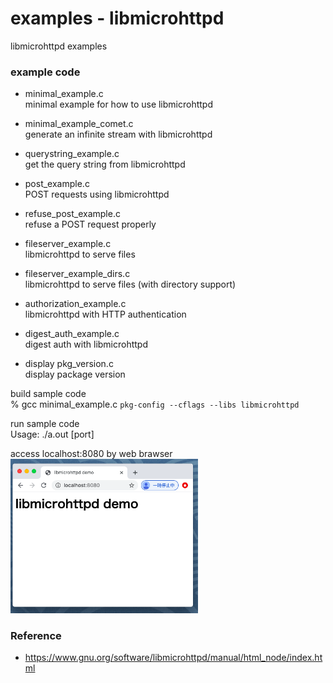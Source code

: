 examples - libmicrohttpd
===============

libmicrohttpd examples <br/>

### example code

- minimal_example.c <br/>
minimal example for how to use libmicrohttpd <br/>
- minimal_example_comet.c <br/>
generate an infinite stream with libmicrohttpd <br/>
- querystring_example.c <br/>
get the query string from libmicrohttpd <br/>

- post_example.c <br/>
POST requests using libmicrohttpd <br/>
- refuse_post_example.c <br/>
refuse a POST request properly <br/>

- fileserver_example.c <br/>
libmicrohttpd to serve files <br/>
- fileserver_example_dirs.c <br/>
libmicrohttpd to serve files (with directory support) <br/>

- authorization_example.c <br/>
libmicrohttpd with HTTP authentication <br/>
- digest_auth_example.c <br/>
digest auth with libmicrohttpd <br/>

- display pkg_version.c <br/>
display package version <br/>


build sample code<br/>
% gcc minimal_example.c `pkg-config --cflags --libs libmicrohttpd`  <br/>

run sample code <br/>
Usage: ./a.out  [port] <br/>

access localhost:8080 by web brawser <br/>
<img src="https://raw.githubusercontent.com/ohwada/MAC_cpp_Samples/master/libmicrohttpd/screenshot/chrome_minimal_example.png" width="300" /> <br/>


### Reference <br/>
- https://www.gnu.org/software/libmicrohttpd/manual/html_node/index.html


